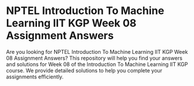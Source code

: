 # NPTEL Introduction To Machine Learning IIT KGP Week 08 Assignment Answers

Are you looking for NPTEL Introduction To Machine Learning IIT KGP Week 08 Assignment Answers? This repository will help you find your answers and solutions for Week 08 of the Introduction To Machine Learning IIT KGP course. We provide detailed solutions to help you complete your assignments efficiently.
